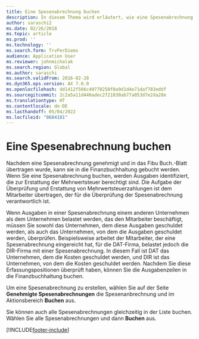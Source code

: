 ```yaml
---
title: Eine Spesenabrechnung buchen
description: In diesem Thema wird erläutert, wie eine Spesenabrechnung in die Finanzbuchhaltung gebucht wird.
author: saraschi2
ms.date: 02/26/2018
ms.topic: article
ms.prod: ''
ms.technology: ''
ms.search.form: TrvPerDiems
audience: Application User
ms.reviewer: johnmichalak
ms.search.region: Global
ms.author: saraschi
ms.search.validFrom: 2016-02-28
ms.dyn365.ops.version: AX 7.0.0
ms.openlocfilehash: dd1412f566c49770250f0a9d1d4e71daf783eddf
ms.sourcegitcommit: 2c2a5a11d446adec2f21030ab77a053d7e2da28e
ms.translationtype: HT
ms.contentlocale: de-DE
ms.lasthandoff: 05/04/2022
ms.locfileid: "8684181"
---
```

# <a name="post-an-expense-report"></a>Eine Spesenabrechnung buchen

Nachdem eine Spesenabrechnung genehmigt und in das Fibu Buch.-Blatt übertragen wurde, kann sie in die Finanzbuchhaltung gebucht werden. Wenn Sie eine Spesenabrechnung buchen, werden Ausgaben identifiziert, die zur Erstattung der Mehrwertsteuer berechtigt sind. Die Aufgabe der Überprüfung und Erstattung von Mehrwertsteuerzahlungen ist dem Mitarbeiter übertragen, der für die Überprüfung der Spesenabrechnung verantwortlich ist.

Wenn Ausgaben in einer Spesenabrechnung einem anderen Unternehmen als dem Unternehmen belastet werden, das den Mitarbeiter beschäftigt, müssen Sie sowohl das Unternehmen, dem diese Ausgaben geschuldet werden, als auch das Unternehmen, von dem die Ausgaben geschuldet werden, überprüfen. Beispielsweise arbeitet der Mitarbeiter, der eine Spesenabrechnung eingereicht hat, für die DAT-Firma, belastet jedoch die DIR-Firma mit einer Spesenabrechnung. In diesem Fall ist DAT das Unternehmen, dem die Kosten geschuldet werden, und DIR ist das Unternehmen, von dem die Kosten geschuldet werden. Nachdem Sie diese Erfassungspositionen überprüft haben, können Sie die Ausgabenzeilen in die Finanzbuchhaltung buchen.

Um eine Spesenabrechnung zu erstellen, wählen Sie auf der Seite **Genehmigte Spesenabrechnungen** die Spesenanbrechnung und im Aktionsbereich **Buchen** aus.

Sie können auch alle Spesenabrechnungen gleichzeitig in der Liste buchen. Wählen Sie alle Spesenabrechnungen und dann **Buchen** aus.


[!INCLUDE[footer-include](../includes/footer-banner.md)]